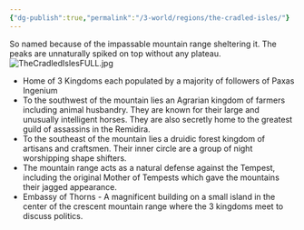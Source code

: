 ```yaml
---
{"dg-publish":true,"permalink":"/3-world/regions/the-cradled-isles/"}
---
```


So named because of the impassable mountain range sheltering it. The peaks are unnaturally spiked on top without any plateau. 
![TheCradledIslesFULL.jpg](/img/user/z_Assets/TheCradledIslesFULL.jpg)
- Home of 3 Kingdoms each populated by a majority of followers of Paxas Ingenium
- To the southwest of the mountain lies an Agrarian kingdom of farmers including animal husbandry. They are known for their large and unusually intelligent horses. They are also secretly home to the greatest guild of assassins in the Remidira.
- To the southeast of the mountain lies a druidic forest kingdom of artisans and craftsmen. Their inner circle are a group of night worshipping shape shifters.
- The mountain range acts as a natural defense against the Tempest, including the original Mother of Tempests which gave the mountains their  jagged appearance.
- Embassy of Thorns - A magnificent building on a small island in the center of the crescent mountain range where the 3 kingdoms meet to discuss politics.